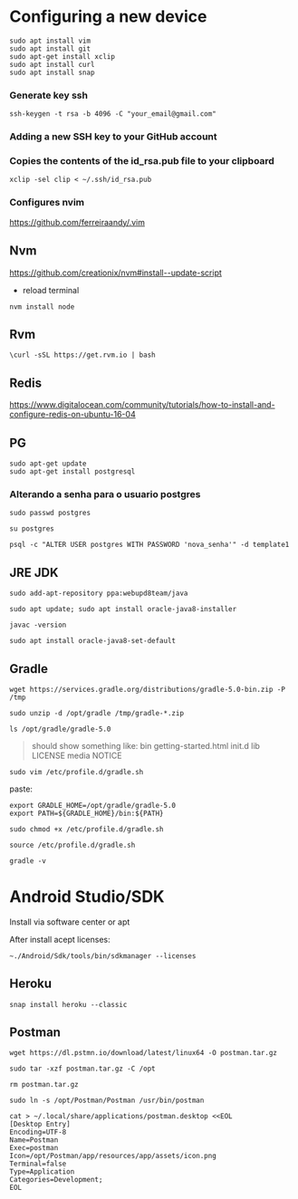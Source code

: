 # Configuring a new device

```shell
sudo apt install vim
sudo apt install git
sudo apt-get install xclip
sudo apt install curl
sudo apt install snap
```

### Generate key ssh
```shell
ssh-keygen -t rsa -b 4096 -C "your_email@gmail.com"
```
###  Adding a new SSH key to your GitHub account

### Copies the contents of the id_rsa.pub file to your clipboard
```shell
xclip -sel clip < ~/.ssh/id_rsa.pub
```
### Configures nvim
https://github.com/ferreiraandy/.vim

## Nvm

https://github.com/creationix/nvm#install--update-script

- reload terminal

```shell
nvm install node
```
## Rvm
```shell
\curl -sSL https://get.rvm.io | bash
```
## Redis

https://www.digitalocean.com/community/tutorials/how-to-install-and-configure-redis-on-ubuntu-16-04

## PG
```shell
sudo apt-get update
sudo apt-get install postgresql
```
### Alterando a senha para o usuario postgres
```shell
sudo passwd postgres

su postgres

psql -c "ALTER USER postgres WITH PASSWORD 'nova_senha'" -d template1
```
## JRE JDK
```shell
sudo add-apt-repository ppa:webupd8team/java

sudo apt update; sudo apt install oracle-java8-installer

javac -version

sudo apt install oracle-java8-set-default
```
## Gradle
```shell
wget https://services.gradle.org/distributions/gradle-5.0-bin.zip -P /tmp

sudo unzip -d /opt/gradle /tmp/gradle-*.zip

ls /opt/gradle/gradle-5.0
```
> should show something like: bin  getting-started.html  init.d  lib  LICENSE  media  NOTICE
```shell
sudo vim /etc/profile.d/gradle.sh
```
paste:
```shell
export GRADLE_HOME=/opt/gradle/gradle-5.0
export PATH=${GRADLE_HOME}/bin:${PATH}

sudo chmod +x /etc/profile.d/gradle.sh

source /etc/profile.d/gradle.sh

gradle -v
```
# Android Studio/SDK

Install via software center or apt

After install acept licenses:
```shell
~./Android/Sdk/tools/bin/sdkmanager --licenses
```
## Heroku
```shell
snap install heroku --classic
```
## Postman

```shell
wget https://dl.pstmn.io/download/latest/linux64 -O postman.tar.gz
```

```shell
sudo tar -xzf postman.tar.gz -C /opt
```
```shell
rm postman.tar.gz
```

```shell
sudo ln -s /opt/Postman/Postman /usr/bin/postman
```
```shell
cat > ~/.local/share/applications/postman.desktop <<EOL
[Desktop Entry]
Encoding=UTF-8
Name=Postman
Exec=postman
Icon=/opt/Postman/app/resources/app/assets/icon.png
Terminal=false
Type=Application
Categories=Development;
EOL
```

